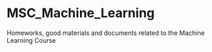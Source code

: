 # MSC_Machine_Learning
Homeworks, good materials and documents related to the Machine Learning Course
